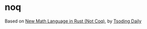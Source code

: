 # noq

Based on [New Math Language in Rust (Not Coq)](https://www.youtube.com/watch?v=Ra_Fk7JFMoo), by [Tsoding Daily](https://www.youtube.com/channel/UCrqM0Ym_NbK1fqeQG2VIohg)
